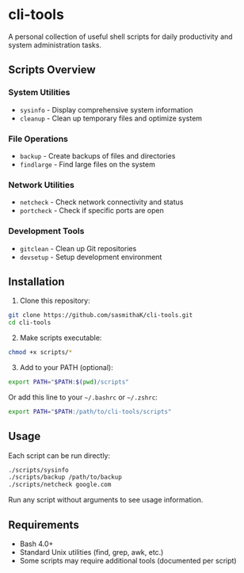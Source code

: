 # cli-tools

A personal collection of useful shell scripts for daily productivity and system administration tasks.

## Scripts Overview

### System Utilities
- `sysinfo` - Display comprehensive system information
- `cleanup` - Clean up temporary files and optimize system

### File Operations
- `backup` - Create backups of files and directories
- `findlarge` - Find large files on the system

### Network Utilities  
- `netcheck` - Check network connectivity and status
- `portcheck` - Check if specific ports are open

### Development Tools
- `gitclean` - Clean up Git repositories 
- `devsetup` - Setup development environment

## Installation

1. Clone this repository:
```bash
git clone https://github.com/sasmithaK/cli-tools.git
cd cli-tools
```

2. Make scripts executable:
```bash
chmod +x scripts/*
```

3. Add to your PATH (optional):
```bash
export PATH="$PATH:$(pwd)/scripts"
```

Or add this line to your `~/.bashrc` or `~/.zshrc`:
```bash
export PATH="$PATH:/path/to/cli-tools/scripts"
```

## Usage

Each script can be run directly:
```bash
./scripts/sysinfo
./scripts/backup /path/to/backup
./scripts/netcheck google.com
```

Run any script without arguments to see usage information.

## Requirements

- Bash 4.0+
- Standard Unix utilities (find, grep, awk, etc.)
- Some scripts may require additional tools (documented per script)